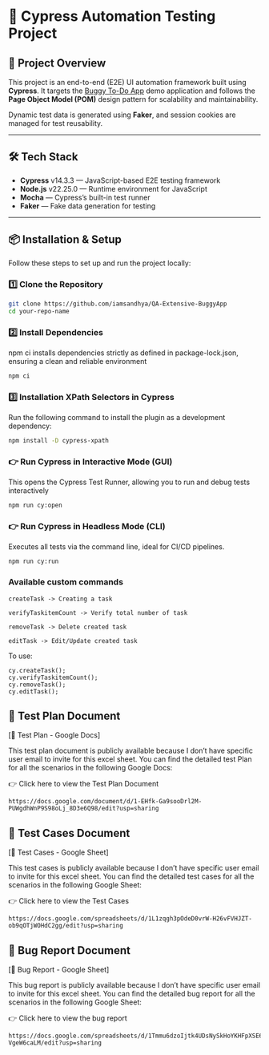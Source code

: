 # 🚀 Cypress Automation Testing Project

## 📌 Project Overview

This project is an end-to-end (E2E) UI automation framework built using **Cypress**. It targets the [Buggy To-Do App](https://bug-test-swart.vercel.app/) demo application and follows the **Page Object Model (POM)** design pattern for scalability and maintainability.

Dynamic test data is generated using **Faker**, and session cookies are managed for test reusability.

---

## 🛠️ Tech Stack

- **Cypress** v14.3.3 — JavaScript-based E2E testing framework
- **Node.js** v22.25.0 — Runtime environment for JavaScript
- **Mocha** — Cypress’s built-in test runner
- **Faker** — Fake data generation for testing

---

## 📦 Installation & Setup

Follow these steps to set up and run the project locally:

### 1️⃣ Clone the Repository

```bash
git clone https://github.com/iamsandhya/QA-Extensive-BuggyApp
cd your-repo-name
```
### 2️⃣ Install Dependencies
npm ci installs dependencies strictly as defined in package-lock.json, ensuring a clean and reliable environment
```bash
npm ci
```

### 3️⃣ Installation XPath Selectors in Cypress

Run the following command to install the plugin as a development dependency:
```bash
npm install -D cypress-xpath
```

### 👉 Run Cypress in Interactive Mode (GUI)
This opens the Cypress Test Runner, allowing you to run and debug tests interactively
```bash
npm run cy:open
```

### 👉 Run Cypress in Headless Mode (CLI)
Executes all tests via the command line, ideal for CI/CD pipelines.
```bash
npm run cy:run
```

### Available custom commands
```
createTask -> Creating a task

verifyTaskitemCount -> Verify total number of task

removeTask -> Delete created task

editTask -> Edit/Update created task

```
To use: 
```
cy.createTask();
cy.verifyTaskitemCount();
cy.removeTask();
cy.editTask();
```

## 📄 Test Plan Document
[📑 Test Plan - Google Docs]

This test plan document is publicly available because I don’t have specific user email to invite for this excel sheet.
You can find the detailed test Plan for all the scenarios in the following Google Docs:


👉 Click here to view the Test Plan Document
```
https://docs.google.com/document/d/1-EHfk-Ga9sooDrl2M-PUWgdhWnP9S98oLj_8D3e6Q98/edit?usp=sharing
```

## 📄 Test Cases Document
[📑 Test Cases - Google Sheet]

This test cases is publicly available because I don’t have specific user email to invite for this excel sheet.
You can find the detailed test cases for all the scenarios in the following Google Sheet:


👉 Click here to view the Test Cases
```
https://docs.google.com/spreadsheets/d/1L1zqgh3pOdeD0vrW-H26vFVHJZT-ob9qOTjWOHdC2gg/edit?usp=sharing
```

## 📄 Bug Report Document
[📑 Bug Report - Google Sheet]

This bug report is publicly available because I don’t have specific user email to invite for this excel sheet.
You can find the detailed bug report for all the scenarios in the following Google Sheet:


👉 Click here to view the bug report
```
https://docs.google.com/spreadsheets/d/1Tmmu6dzoIjtk4UDsNySkHoYKHFpXSE64Q-VgeW6caLM/edit?usp=sharing
```